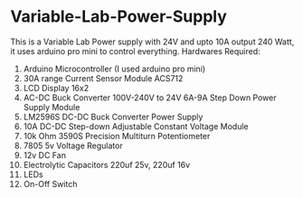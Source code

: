 # Variable-Lab-Power-Supply
This is a Variable Lab Power supply with 24V and upto 10A output 240 Watt, it uses arduino pro mini to control everything. 
Hardwares Required: 
1. Arduino Microcontroller (I used arduino pro mini) 
2. 30A range Current Sensor Module ACS712 
3. LCD Display 16x2 
4. AC-DC Buck Converter 100V-240V to 24V 6A-9A Step Down Power Supply Module 
5. LM2596S DC-DC Buck Converter Power Supply 
6. 10A DC-DC Step-down Adjustable Constant Voltage Module 
7. 10k Ohm 3590S Precision Multiturn Potentiometer 
8. 7805 5v Voltage Regulator 
9. 12v DC Fan 
10. Electrolytic Capacitors 220uf 25v, 220uf 16v 
11. LEDs  
12. On-Off Switch  

